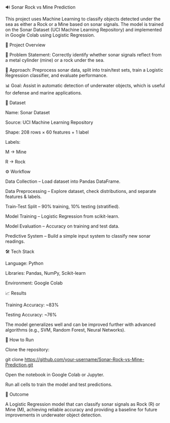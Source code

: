 🔊 Sonar Rock vs Mine Prediction

This project uses Machine Learning to classify objects detected under the sea as either a Rock or a Mine based on sonar signals.
The model is trained on the Sonar Dataset (UCI Machine Learning Repository) and implemented in Google Colab using Logistic Regression.

📌 Project Overview

🌊 Problem Statement: Correctly identify whether sonar signals reflect from a metal cylinder (mine) or a rock under the sea.

🤖 Approach: Preprocess sonar data, split into train/test sets, train a Logistic Regression classifier, and evaluate performance.

📊 Goal: Assist in automatic detection of underwater objects, which is useful for defense and marine applications.

📂 Dataset

Name: Sonar Dataset

Source: UCI Machine Learning Repository

Shape: 208 rows × 60 features + 1 label

Labels:

M → Mine

R → Rock

⚙️ Workflow

Data Collection – Load dataset into Pandas DataFrame.

Data Preprocessing – Explore dataset, check distributions, and separate features & labels.

Train-Test Split – 90% training, 10% testing (stratified).

Model Training – Logistic Regression from scikit-learn.

Model Evaluation – Accuracy on training and test data.

Predictive System – Build a simple input system to classify new sonar readings.

🛠️ Tech Stack

Language: Python

Libraries: Pandas, NumPy, Scikit-learn

Environment: Google Colab

📈 Results

Training Accuracy: ~83%

Testing Accuracy: ~76%

The model generalizes well and can be improved further with advanced algorithms (e.g., SVM, Random Forest, Neural Networks).

🚀 How to Run

Clone the repository:

git clone https://github.com/your-username/Sonar-Rock-vs-Mine-Prediction.git


Open the notebook in Google Colab or Jupyter.

Run all cells to train the model and test predictions.

🎯 Outcome

A Logistic Regression model that can classify sonar signals as Rock (R) or Mine (M), achieving reliable accuracy and providing a baseline for future improvements in underwater object detection.
